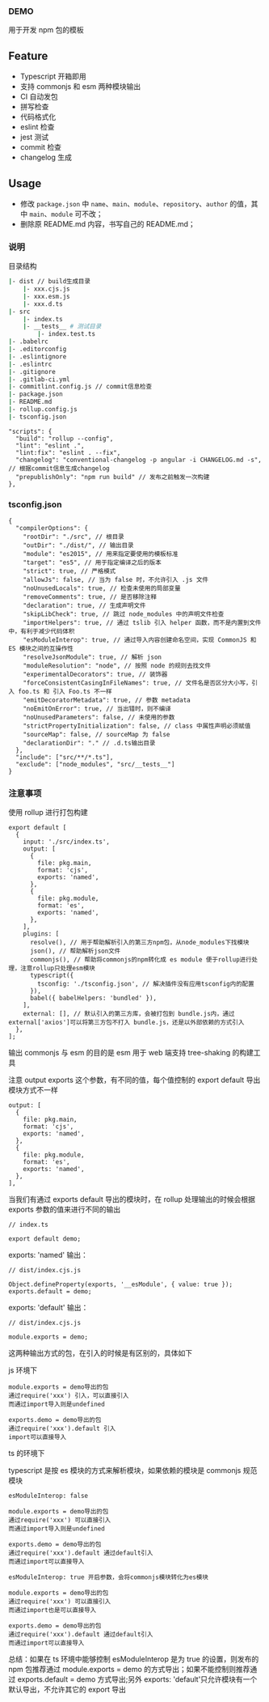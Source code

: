 ### DEMO

用于开发 npm 包的模板

## Feature

- Typescript 开箱即用
- 支持 commonjs 和 esm 两种模块输出
- CI 自动发包
- 拼写检查
- 代码格式化
- eslint 检查
- jest 测试
- commit 检查
- changelog 生成

## Usage

- 修改 `package.json` 中 `name`、`main`、`module`、`repository`、`author` 的值，其中 `main`、`module` 可不改；
- 删除原 README.md 内容，书写自己的 README.md；

### 说明

目录结构

```bash
|- dist // build生成目录
    |- xxx.cjs.js
    |- xxx.esm.js
    |- xxx.d.ts
|- src
    |- index.ts
    |- __tests__ # 测试目录
        |- index.test.ts
|- .babelrc
|- .editorconfig
|- .eslintignore
|- .eslintrc
|- .gitignore
|- .gitlab-ci.yml
|- commitlint.config.js // commit信息检查
|- package.json
|- README.md
|- rollup.config.js
|- tsconfig.json
```

```
"scripts": {
  "build": "rollup --config",
  "lint": "eslint .",
  "lint:fix": "eslint . --fix",
  "changelog": "conventional-changelog -p angular -i CHANGELOG.md -s", // 根据commit信息生成changelog
  "prepublishOnly": "npm run build" // 发布之前触发一次构建
},
```

### tsconfig.json

```
{
  "compilerOptions": {
    "rootDir": "./src", // 根目录
    "outDir": "./dist/", // 输出目录
    "module": "es2015", // 用来指定要使用的模板标准
    "target": "es5", // 用于指定编译之后的版本
    "strict": true, // 严格模式
    "allowJs": false, // 当为 false 时，不允许引入 .js 文件
    "noUnusedLocals": true, // 检查未使用的局部变量
    "removeComments": true, // 是否移除注释
    "declaration": true, // 生成声明文件
    "skipLibCheck": true, // 跳过 node_modules 中的声明文件检查
    "importHelpers": true, // 通过 tslib 引入 helper 函数，而不是内置到文件中，有利于减少代码体积
    "esModuleInterop": true, // 通过导入内容创建命名空间，实现 CommonJS 和 ES 模块之间的互操作性
    "resolveJsonModule": true, // 解析 json
    "moduleResolution": "node", // 按照 node 的规则去找文件
    "experimentalDecorators": true, // 装饰器
    "forceConsistentCasingInFileNames": true, // 文件名是否区分大小写，引入 foo.ts 和 引入 Foo.ts 不一样
    "emitDecoratorMetadata": true, // 参数 metadata
    "noEmitOnError": true, // 当出错时，则不编译
    "noUnusedParameters": false, // 未使用的参数
    "strictPropertyInitialization": false, // class 中属性声明必须赋值
    "sourceMap": false, // sourceMap 为 false
    "declarationDir": "." // .d.ts输出目录
  },
  "include": ["src/**/*.ts"],
  "exclude": ["node_modules", "src/__tests__"]
}
```

### 注意事项

使用 rollup 进行打包构建

```
export default [
  {
    input: './src/index.ts',
    output: [
      {
        file: pkg.main,
        format: 'cjs',
        exports: 'named',
      },
      {
        file: pkg.module,
        format: 'es',
        exports: 'named',
      },
    ],
    plugins: [
      resolve(), // 用于帮助解析引入的第三方npm包，从node_modules下找模块
      json(), // 帮助解析json文件
      commonjs(), // 帮助将commonjs的npm转化成 es module 便于rollup进行处理，注意rollup只处理esm模块
      typescript({
        tsconfig: './tsconfig.json', // 解决插件没有应用tsconfig内的配置
      }),
      babel({ babelHelpers: 'bundled' }),
    ],
    external: [], // 默认引入的第三方库，会被打包到 bundle.js内，通过external['axios']可以将第三方包不打入 bundle.js，还是以外部依赖的方式引入
  },
];
```

输出 commonjs 与 esm 的目的是 esm 用于 web 端支持 tree-shaking 的构建工具

注意 output exports 这个参数，有不同的值，每个值控制的 export default 导出模块方式不一样

```
output: [
  {
    file: pkg.main,
    format: 'cjs',
    exports: 'named',
  },
  {
    file: pkg.module,
    format: 'es',
    exports: 'named',
  },
],
```

当我们有通过 exports default 导出的模块时，在 rollup 处理输出的时候会根据 exports 参数的值来进行不同的输出

```
// index.ts

export default demo;
```

exports: 'named' 输出：

```
// dist/index.cjs.js

Object.defineProperty(exports, '__esModule', { value: true });
exports.default = demo;
```

exports: 'default' 输出：

```
// dist/index.cjs.js

module.exports = demo;
```

这两种输出方式的包，在引入的时候是有区别的，具体如下

js 环境下

```
module.exports = demo导出的包
通过require('xxx') 引入，可以直接引入
而通过import导入则是undefined

exports.demo = demo导出的包
通过require('xxx').default 引入
import可以直接导入
```

ts 的环境下

typescript 是按 es 模块的方式来解析模块，如果依赖的模块是 commonjs 规范模块

```
esModuleInterop: false

module.exports = demo导出的包
通过require('xxx') 可以直接引入
而通过import导入则是undefined

exports.demo = demo导出的包
通过require('xxx').default 通过default引入
而通过import可以直接导入

esModuleInterop: true 开启参数，会将commonjs模块转化为es模块

module.exports = demo导出的包
通过require('xxx') 可以直接引入
而通过import也是可以直接导入

exports.demo = demo导出的包
通过require('xxx').default 通过default引入
而通过import可以直接导入
```

总结：如果在 ts 环境中能够控制 esModuleInterop 是为 true 的设置，则发布的 npm 包推荐通过 module.exports = demo 的方式导出；如果不能控制则推荐通过 exports.default = demo 方式导出;另外 exports: 'default'只允许模块有一个默认导出，不允许其它的 export 导出
